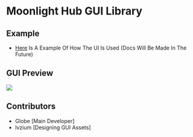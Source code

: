 # Moonlight Hub GUI Library

## Example
- [Here](https://github.com/GlobeReverse/Lua/blob/main/Moonlight%20Library/Example.lua) Is A Example Of How The UI Is Used (Docs Will Be Made In The Future)
  
## GUI Preview
<img src="https://r2.e-z.host/2319035a-e3c7-432d-9413-f474d133b997/vz7hybp5.png" />

## Contributors
- Globe [Main Developer]
- lvzium [Designing GUI Assets]
